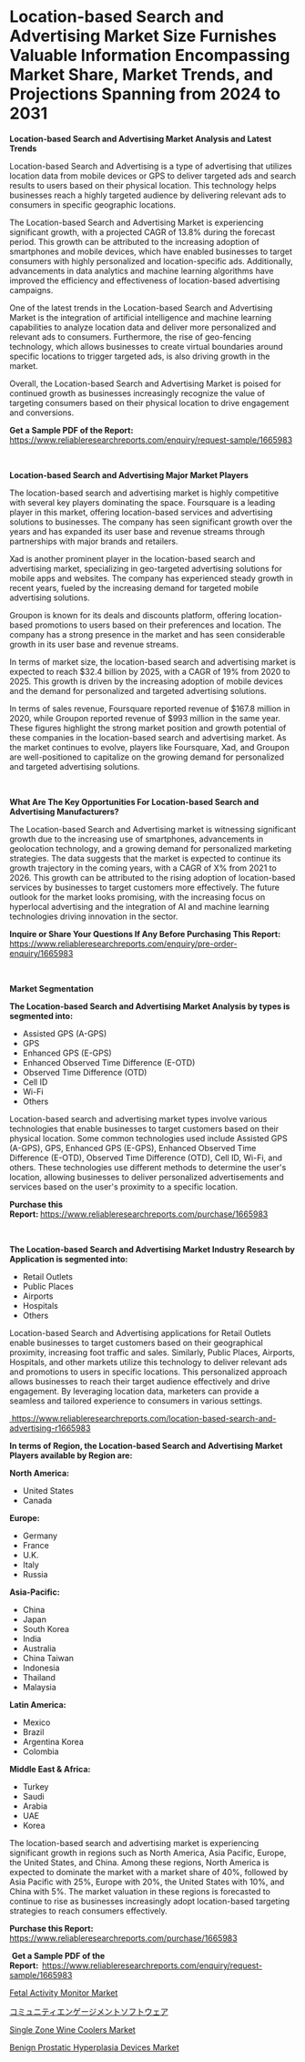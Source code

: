 <p><h1>Location-based Search and Advertising Market Size Furnishes Valuable Information Encompassing Market Share, Market Trends, and Projections Spanning from 2024 to 2031</h1></p><p><strong>Location-based Search and Advertising Market Analysis and Latest Trends</strong></p>
<p><p>Location-based Search and Advertising is a type of advertising that utilizes location data from mobile devices or GPS to deliver targeted ads and search results to users based on their physical location. This technology helps businesses reach a highly targeted audience by delivering relevant ads to consumers in specific geographic locations.</p><p>The Location-based Search and Advertising Market is experiencing significant growth, with a projected CAGR of 13.8% during the forecast period. This growth can be attributed to the increasing adoption of smartphones and mobile devices, which have enabled businesses to target consumers with highly personalized and location-specific ads. Additionally, advancements in data analytics and machine learning algorithms have improved the efficiency and effectiveness of location-based advertising campaigns.</p><p>One of the latest trends in the Location-based Search and Advertising Market is the integration of artificial intelligence and machine learning capabilities to analyze location data and deliver more personalized and relevant ads to consumers. Furthermore, the rise of geo-fencing technology, which allows businesses to create virtual boundaries around specific locations to trigger targeted ads, is also driving growth in the market.</p><p>Overall, the Location-based Search and Advertising Market is poised for continued growth as businesses increasingly recognize the value of targeting consumers based on their physical location to drive engagement and conversions.</p></p>
<p><strong>Get a Sample PDF of the Report:&nbsp;</strong> <a href="https://www.reliableresearchreports.com/enquiry/request-sample/1665983">https://www.reliableresearchreports.com/enquiry/request-sample/1665983</a></p>
<p>&nbsp;</p>
<p><strong>Location-based Search and Advertising Major Market Players</strong></p>
<p><p>The location-based search and advertising market is highly competitive with several key players dominating the space. Foursquare is a leading player in this market, offering location-based services and advertising solutions to businesses. The company has seen significant growth over the years and has expanded its user base and revenue streams through partnerships with major brands and retailers.</p><p>Xad is another prominent player in the location-based search and advertising market, specializing in geo-targeted advertising solutions for mobile apps and websites. The company has experienced steady growth in recent years, fueled by the increasing demand for targeted mobile advertising solutions.</p><p>Groupon is known for its deals and discounts platform, offering location-based promotions to users based on their preferences and location. The company has a strong presence in the market and has seen considerable growth in its user base and revenue streams.</p><p>In terms of market size, the location-based search and advertising market is expected to reach $32.4 billion by 2025, with a CAGR of 19% from 2020 to 2025. This growth is driven by the increasing adoption of mobile devices and the demand for personalized and targeted advertising solutions.</p><p>In terms of sales revenue, Foursquare reported revenue of $167.8 million in 2020, while Groupon reported revenue of $993 million in the same year. These figures highlight the strong market position and growth potential of these companies in the location-based search and advertising market. As the market continues to evolve, players like Foursquare, Xad, and Groupon are well-positioned to capitalize on the growing demand for personalized and targeted advertising solutions.</p></p>
<p>&nbsp;</p>
<p><strong>What Are The Key Opportunities For Location-based Search and Advertising Manufacturers?</strong></p>
<p><p>The Location-based Search and Advertising market is witnessing significant growth due to the increasing use of smartphones, advancements in geolocation technology, and a growing demand for personalized marketing strategies. The data suggests that the market is expected to continue its growth trajectory in the coming years, with a CAGR of X% from 2021 to 2026. This growth can be attributed to the rising adoption of location-based services by businesses to target customers more effectively. The future outlook for the market looks promising, with the increasing focus on hyperlocal advertising and the integration of AI and machine learning technologies driving innovation in the sector.</p></p>
<p><strong>Inquire or Share Your Questions If Any Before Purchasing This Report:</strong> <a href="https://www.reliableresearchreports.com/enquiry/pre-order-enquiry/1665983">https://www.reliableresearchreports.com/enquiry/pre-order-enquiry/1665983</a></p>
<p>&nbsp;</p>
<p><strong>Market Segmentation</strong></p>
<p><strong>The Location-based Search and Advertising Market Analysis by types is segmented into:</strong></p>
<p><ul><li>Assisted GPS (A-GPS)</li><li>GPS</li><li>Enhanced GPS (E-GPS)</li><li>Enhanced Observed Time Difference (E-OTD)</li><li>Observed Time Difference (OTD)</li><li>Cell ID</li><li>Wi-Fi</li><li>Others</li></ul></p>
<p><p>Location-based search and advertising market types involve various technologies that enable businesses to target customers based on their physical location. Some common technologies used include Assisted GPS (A-GPS), GPS, Enhanced GPS (E-GPS), Enhanced Observed Time Difference (E-OTD), Observed Time Difference (OTD), Cell ID, Wi-Fi, and others. These technologies use different methods to determine the user's location, allowing businesses to deliver personalized advertisements and services based on the user's proximity to a specific location.</p></p>
<p><strong>Purchase this Report:&nbsp;</strong><a href="https://www.reliableresearchreports.com/purchase/1665983">https://www.reliableresearchreports.com/purchase/1665983</a></p>
<p>&nbsp;</p>
<p><strong>The Location-based Search and Advertising Market Industry Research by Application is segmented into:</strong></p>
<p><ul><li>Retail Outlets</li><li>Public Places</li><li>Airports</li><li>Hospitals</li><li>Others</li></ul></p>
<p><p>Location-based Search and Advertising applications for Retail Outlets enable businesses to target customers based on their geographical proximity, increasing foot traffic and sales. Similarly, Public Places, Airports, Hospitals, and other markets utilize this technology to deliver relevant ads and promotions to users in specific locations. This personalized approach allows businesses to reach their target audience effectively and drive engagement. By leveraging location data, marketers can provide a seamless and tailored experience to consumers in various settings.</p></p>
<p><a href="https://www.reliableresearchreports.com/location-based-search-and-advertising-r1665983">&nbsp;https://www.reliableresearchreports.com/location-based-search-and-advertising-r1665983</a></p>
<p><strong>In terms of Region, the Location-based Search and Advertising Market Players available by Region are:</strong></p>
<p>
    <p> <strong> North America: </strong>
        <ul>
            <li>United States</li>
            <li>Canada</li>
        </ul>
        </p> 
    <p> <strong> Europe: </strong>
        <ul>
            <li>Germany</li>
            <li>France</li>
            <li>U.K.</li>
            <li>Italy</li>
            <li>Russia</li>
        </ul>
        </p> 
    <p> <strong> Asia-Pacific: </strong>
        <ul>
            <li>China</li>
            <li>Japan</li>
            <li>South Korea</li>
            <li>India</li>
            <li>Australia</li>
            <li>China Taiwan</li>
            <li>Indonesia</li>
            <li>Thailand</li>
            <li>Malaysia</li>
        </ul>
        </p> 
    <p> <strong> Latin America: </strong>
        <ul>
            <li>Mexico</li>
            <li>Brazil</li>
            <li>Argentina Korea</li>
            <li>Colombia</li>
        </ul>
        </p> 
    <p> <strong> Middle East & Africa: </strong>
        <ul>
            <li>Turkey</li>
            <li>Saudi</li>
            <li>Arabia</li>
            <li>UAE</li>
            <li>Korea</li>
        </ul>
    </p>
    </p>
<p><p>The location-based search and advertising market is experiencing significant growth in regions such as North America, Asia Pacific, Europe, the United States, and China. Among these regions, North America is expected to dominate the market with a market share of 40%, followed by Asia Pacific with 25%, Europe with 20%, the United States with 10%, and China with 5%. The market valuation in these regions is forecasted to continue to rise as businesses increasingly adopt location-based targeting strategies to reach consumers effectively.</p></p>
<p><strong>Purchase this Report: </strong><a href="https://www.reliableresearchreports.com/purchase/1665983">https://www.reliableresearchreports.com/purchase/1665983</a></p>
<p>&nbsp;<strong>Get a Sample PDF of the Report:&nbsp;&nbsp;</strong><a href="https://www.reliableresearchreports.com/enquiry/request-sample/1665983">https://www.reliableresearchreports.com/enquiry/request-sample/1665983</a></p>
<p><strong></strong></p>
<p><p><a href="https://www.linkedin.com/pulse/fetal-activity-monitornbspmarket-focuses-market-share-pseke?trackingId=r1P%2FJKOJ%2FUlrvuAMJ4S6dw%3D%3D">Fetal Activity Monitor Market</a></p><p><a href="https://github.com/luffiazaza/Market-Research-Report-List-1/blob/main/807021964506.md">コミュニティエンゲージメントソフトウェア</a></p><p><a href="https://issuu.com/reportprime-2/docs/single-zone-wine-coolers-market-size-2030.pptx">Single Zone Wine Coolers Market</a></p><p><a href="https://www.linkedin.com/pulse/benign-prostatic-hyperplasia-devicesnbspmarket-focuses-n6ine?trackingId=6%2FZBXUv5Xc%2Bnk2oJGwsDtw%3D%3D">Benign Prostatic Hyperplasia Devices Market</a></p></p>